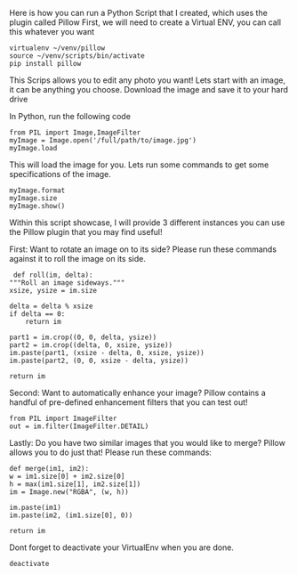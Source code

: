 Here is how you can run a Python Script that I created, which uses the plugin called Pillow
First, we will need to create a Virtual ENV, you can call this whatever you want

    virtualenv ~/venv/pillow
    source ~/venv/scripts/bin/activate
    pip install pillow

This Scrips allows you to edit any photo you want!  Lets start with an image, it can be anything you choose.
Download the image and save it to your hard drive

In Python, run the following code

    from PIL import Image,ImageFilter
    myImage = Image.open('/full/path/to/image.jpg')
    myImage.load

This will load the image for you. Lets run some commands to get some specifications of the image.

    myImage.format
    myImage.size
    myImage.show()

Within this script showcase, I will provide 3 different instances you can use the Pillow plugin that you may find useful!

First:  Want to rotate an image on to its side?  Please run these commands against it to roll the image on its side.

     def roll(im, delta):
    """Roll an image sideways."""
    xsize, ysize = im.size
    
    delta = delta % xsize
    if delta == 0:
        return im

    part1 = im.crop((0, 0, delta, ysize))
    part2 = im.crop((delta, 0, xsize, ysize))
    im.paste(part1, (xsize - delta, 0, xsize, ysize))
    im.paste(part2, (0, 0, xsize - delta, ysize))

    return im

Second: Want to automatically enhance your image?  Pillow contains a handful of pre-defined enhancement filters that you can test out!

    from PIL import ImageFilter
    out = im.filter(ImageFilter.DETAIL)

Lastly: Do you have two similar images that you would like to merge?  Pillow allows you to do just that!  Please run these commands: 

    def merge(im1, im2):
    w = im1.size[0] + im2.size[0]
    h = max(im1.size[1], im2.size[1])
    im = Image.new("RGBA", (w, h))

    im.paste(im1)
    im.paste(im2, (im1.size[0], 0))

    return im

Dont forget to deactivate your VirtualEnv when you are done.

    deactivate 
